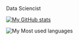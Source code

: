 Data Sciencist

[![My GitHub stats](https://github-readme-stats.vercel.app/api?username=mayandev)](https://github.com/anuraghazra/github-readme-stats)

![My Most used languages](https://github-readme-stats.vercel.app/api/top-langs/?username=mayandev&layout=compact&hide_border=true&langs_count=10)
